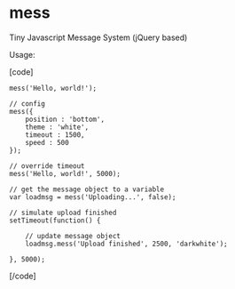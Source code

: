 mess
====

Tiny Javascript Message System (jQuery based)

Usage:

[code]

	mess('Hello, world!');

	// config
	mess({
	    position : 'bottom',
	    theme : 'white',
	    timeout : 1500,
	    speed : 500
	});
	
	// override timeout
	mess('Hello, world!', 5000);
		
	// get the message object to a variable 
	var loadmsg = mess('Uploading...', false);

    // simulate upload finished
    setTimeout(function() {
        
        // update message object
        loadmsg.mess('Upload finished', 2500, 'darkwhite');
        
    }, 5000);	
	
[/code]
